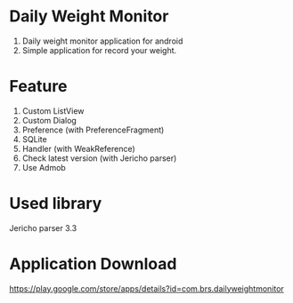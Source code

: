 # Daily Weight Monitor
1. Daily weight monitor application for android
2. Simple application for record your weight.

# Feature
1. Custom ListView
2. Custom Dialog
3. Preference (with PreferenceFragment)
4. SQLite
5. Handler (with WeakReference)
5. Check latest version (with Jericho parser)
6. Use Admob

# Used library
Jericho parser 3.3

# Application Download 
https://play.google.com/store/apps/details?id=com.brs.dailyweightmonitor

